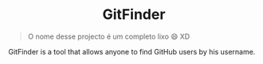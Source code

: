 <h1 align="center">GitFinder</h1>

> O nome desse projecto é um completo lixo :smile: XD

GitFinder is a tool that allows anyone to find GitHub users by his username.